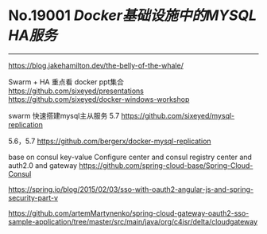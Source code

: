 
# No.19001 *Docker基础设施中的MYSQL HA服务*

------
 https://blog.jakehamilton.dev/the-belly-of-the-whale/


 Swarm +  HA
 重点看
 docker ppt集合
https://github.com/sixeyed/presentations
https://github.com/sixeyed/docker-windows-workshop

swarm 快速搭建mysql主从服务 5.7
https://github.com/sixeyed/mysql-replication

5.6，5.7
https://github.com/bergerx/docker-mysql-replication
 
base on consul key-value Configure center and consul registry center and auth2.0 and gateway
https://github.com/spring-cloud-base/Spring-Cloud-Consul

https://spring.io/blog/2015/02/03/sso-with-oauth2-angular-js-and-spring-security-part-v

https://github.com/artemMartynenko/spring-cloud-gateway-oauth2-sso-sample-application/tree/master/src/main/java/org/c4isr/delta/cloudgateway


